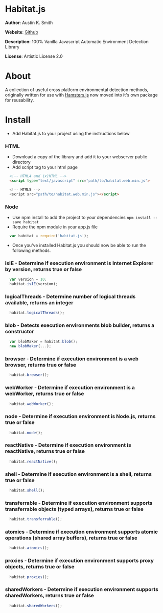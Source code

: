 # Habitat.js

**Author**: Austin K. Smith

**Website**: [Github](https://github.com/austinksmith/Habitat.js)

**Description**: 100% Vanilla Javascript Automatic Environment Detection Library

**License**: Artistic License 2.0

# About

A collection of useful cross platform environmental detection methods, originally written for use with [Hamsters.js](http://www.hamsters.io) now moved into it's own package for reusability. 


# Install

  * Add Habitat.js to your project using the instructions below

  ### HTML

  * Download a copy of the library and add it to your webserver public directory
  * Add script tag to your html page

  ```html
	<!-- HTML4 and (x)HTML -->
	<script type="text/javascript" src="path/to/habitat.web.min.js">

	<!-- HTML5 -->
	<script src="path/to/habitat.web.min.js"></script>
  ```

  ### Node

  * Use npm install to add the project to your dependencies `npm install --save habitat`
  * Require the npm module in your app.js file

  ```js
 	var habitat = require('habitat.js');
  ```

  * Once you've installed Habitat.js you should now be able to run the following methods.

  ### isIE - Determine if execution environment is Internet Explorer by version, returns true or false

  ```js
    var version = 10;
  	habitat.isIE(version);
  ``` 

  ### logicalThreads - Determine number of logical threads available, returns an integer

  ```js
  	habitat.logicalThreads();
  ``` 

  ### blob - Detects execution environments blob builder, returns a constructor

  ```js
  	var blobMaker = habitat.blob();
  	new blobMaker(...);
  ``` 

  ### browser - Determine if execution environment is a web browser, returns true or false

  ```js
  	habitat.browser();
  ``` 

  ### webWorker - Determine if execution environment is a webWorker, returns true or false

  ```js
  	habitat.webWorker();
  ``` 

  ### node - Determine if execution environment is Node.js, returns true or false

  ```js
  	habitat.node();
  ``` 

  ### reactNative - Determine if execution environment is reactNative, returns true or false

  ```js
  	habitat.reactNative();
  ``` 

  ### shell - Determine if execution environment is a shell, returns true or false

  ```js
  	habitat.shell();
  ``` 

  ### transferrable - Determine if execution environment supports transferrable objects (typed arrays), returns true or false

  ```js
  	habitat.transferrable();
  ``` 

  ### atomics - Determine if execution environment supports atomic operations (shared array buffers), returns true or false

  ```js
  	habitat.atomics();
  ``` 

  ### proxies - Determine if execution environment supports proxy objects, returns true or false

  ```js
  	habitat.proxies();
  ``` 

  ### sharedWorkers - Determine if execution environment supports sharedWorkers, returns true or false

  ```js
  	habitat.sharedWorkers();
  ```




